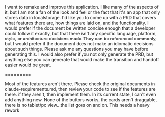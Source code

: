 I want to remake and improve this application. I like many of the aspects of it, but I am not a fan of the look and 
  feel or the fact that it's an app that only stores data in localstorage.  I'd like you to come up with a PRD that 
  covers what features there are, how things are laid on, and the functionality. I would prefer if the document be 
  written concise enough that a developer could follow it exactly, but that there isn't any specific language, platform, 
  style, or architecture decisions made.  They can be referenced commonly, but I would prefer if the document does not 
  make an idiomatic decisions about such things.  Please ask me any questions you may have before generating this.  I 
  would also prefer if you not only generate the PRD, but anything else you can generate that would make the transition 
  and handoff easier would be great.

  =========

  Most of the features aren't there. Please check the 
  original documents in claude-requirements.md, then review your code to see if the features are there. if they aren't, then implement them.  In 
  its current state, I can't even add anything new.  None of the buttons works, the cards aren't draggable, there is no 
  tablet/pc view...the list goes on and on.  This needs a heavy rework

  

